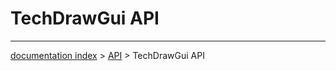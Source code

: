 # TechDrawGui API





---
[documentation index](../README.md) > [API](Category_API.md) > TechDrawGui API
